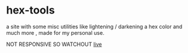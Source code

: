 # hex-tools

a site with some misc utilities like lightening / darkening a hex color  and much more , made for my personal use.

NOT RESPONSIVE SO WATCHOUT
<a href="https://siduck76.github.io/hex-tools/"> live </a>
